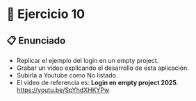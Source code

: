 # 🧪 Ejercicio 10

## 📋 Enunciado

- Replicar el ejemplo del login en un empty project.  
- Grabar un video explicando el desarrollo de esta aplicación.  
- Subirla a Youtube como No listado.  
- El video de referencia es: **Login en empty project 2025**.  
https://youtu.be/SpYhdXHKYPw
